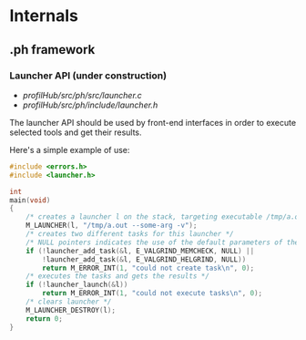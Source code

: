 Internals
======

## .ph framework

### Launcher API (under construction)

* *profilHub/src/ph/src/launcher.c*
* *profilHub/src/ph/include/launcher.h*

The launcher API should be used by front-end interfaces in order to execute selected tools and get their results.

Here's a simple example of use:
``` c
#include <errors.h>
#include <launcher.h>

int
main(void)
{
	/* creates a launcher l on the stack, targeting executable /tmp/a.out with arguments "--some-arg" and "-v" */
	M_LAUNCHER(l, "/tmp/a.out --some-arg -v");
	/* creates two different tasks for this launcher */
	/* NULL pointers indicates the use of the default parameters of the tool */
	if (!launcher_add_task(&l, E_VALGRIND_MEMCHECK, NULL) ||
	    !launcher_add_task(&l, E_VALGRIND_HELGRIND, NULL))
		return M_ERROR_INT(1, "could not create task\n", 0);
	/* executes the tasks and gets the results */
	if (!launcher_launch(&l))
		return M_ERROR_INT(1, "could not execute tasks\n", 0);
	/* clears launcher */
	M_LAUNCHER_DESTROY(l);
	return 0;
}
```

